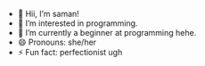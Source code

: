 - 👋 Hii, I’m saman!
- 👀 I’m interested in programming.
- 🌱 I’m currently a beginner at programming hehe.
- 😄 Pronouns: she/her
- ⚡ Fun fact: perfectionist ugh

<!---
saman0101/saman0101 is a ✨ special ✨ repository because its `README.md` (this file) appears on your GitHub profile.
You can click the Preview link to take a look at your changes.
--->
